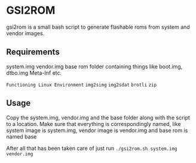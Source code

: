 # GSI2ROM
gsi2rom is a small bash script to generate flashable roms from system and vendor images.

## Requirements
system.img
vendor.img
base rom folder containing things like boot.img, dtbo.img Meta-Inf etc.

```Functioning Linux Environment```
```img2simg```
```img2sdat```
```brotli```
```zip```
## Usage
Copy the system.img, vendor.img and the base folder along with the script to a location.
Make sure that everything is correspondingly named, like system image is system.img, vendor image is vendor.img and base rom is named base

After all that has been taken care of just run
```./gsi2rom.sh system.img vendor.img``` 
